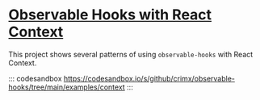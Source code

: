 # [Observable Hooks with React Context](https://github.com/crimx/observable-hooks/tree/main/examples/context)

This project shows several patterns of using `observable-hooks` with React Context.

::: codesandbox https://codesandbox.io/s/github/crimx/observable-hooks/tree/main/examples/context
:::
